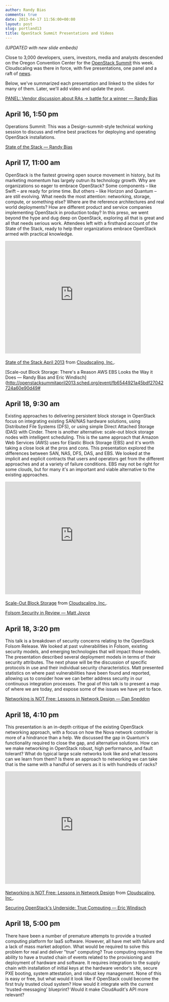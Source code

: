 ```yaml
---
author: Randy Bias
comments: true
date: 2013-04-17 11:56:00+00:00
layout: post
slug: portland13
title: OpenStack Summit Presentations and Videos
---
```


_(UPDATED with new slide embeds)_

Close to 3,000 developers, users, investors, media and analysts descended on the Oregon Convention Center for the [OpenStack Summit] this week. Cloudscaling was there in force, with five presentations, one panel and a raft of [news].

  [OpenStack Summit]: http://www.openstack.org/summit/portland-2013/
  [news]: http://cloudscaling.com/news-events/

Below, we've summarized each presentation and linked to the slides for many of them. Later, we'll add video and update the post.

[PANEL: Vendor discussion about RAs -&gt; battle for a winner — Randy Bias](http://openstacksummitapril2013.sched.org/event/f75b118404a89ede6f91efb2ff5a83a7#)

## April 16, 1:50 pm

Operations Summit: This was a Design-summit-style technical working session to discuss and refine best practices for deploying and operating OpenStack installations.

[State of the Stack — Randy Bias](http://openstacksummitapril2013.sched.org/event/bda9ee96cffc139b2fc0822f93306448#.UU8vJltAS98)

## April 17, 11:00 am

OpenStack is the fastest growing open source movement in history, but its marketing momentum has largely outrun its technology growth. Why are organizations so eager to embrace OpenStack? Some components – like Swift – are ready for prime time. But others – like Horizon and Quantum – are still evolving. What needs the most attention: networking, storage, compute, or something else? Where are the reference architectures and real world deployments? How are different product and service companies implementing OpenStack in production today? In this preso, we went beyond the hype and dug deep on OpenStack, exploring all that is great and all that needs serious work. Attendees left with a firsthand account of the State of the Stack, ready to help their organizations embrace OpenStack armed with practical knowledge.
&nbsp;

<iframe style="border: 1px solid #CCC; border-width: 1px 1px 0; margin-bottom: 5px;" src="http://www.slideshare.net/slideshow/embed_code/19014183" height="356" width="427" allowfullscreen="" frameborder="0" marginwidth="0" marginheight="0" scrolling="no"></iframe>

[State of the Stack April 2013](http://www.slideshare.net/randybias/state-of-the-stack-april-2013) from [Cloudscaling, Inc.](http://www.slideshare.net/randybias).

[Scale-out Block Storage: There's a Reason AWS EBS Looks the Way it Does — Randy Bias and Eric Windisch](http://openstacksummitapril2013.sched.org/event/fb6544921a45bdf27042724a60e90d49#


## April 18, 9:30 am

Existing approaches to delivering persistent block storage in OpenStack focus on integrating existing SAN/NAS hardware solutions, using Distributed File Systems (DFS), or using simple Direct Attached Storage (DAS) with Cinder. There is another alternative: scale-out block storage nodes with intelligent scheduling. This is the same approach that Amazon Web Services (AWS) uses for Elastic Block Storage (EBS) and it's worth taking a close look at the pros and cons. This presentation explored the differences between SAN, NAS, DFS, DAS, and EBS. We looked at the implicit and explicit contracts that users and operators get from the different approaches and at a variety of failure conditions. EBS may not be right for some clouds, but for many it's an important and viable alternative to the existing approaches.
<b> </b>

<iframe style="border: 1px solid #CCC; border-width: 1px 1px 0; margin-bottom: 5px;" src="http://www.slideshare.net/slideshow/embed_code/19091435" height="356" width="427" allowfullscreen="" frameborder="0" marginwidth="0" marginheight="0" scrolling="no"></iframe>

[Scale-Out Block Storage](http://www.slideshare.net/randybias/scale-out-block-storage) from [Cloudscaling, Inc.](http://www.slideshare.net/randybias).

<a href="http://openstacksummitapril2013.sched.org/event/14020a2119c1e055140ad6cbbf2c65cd#">Folsom Security in Review — Matt Joyce</a>

## April 18, 3:20 pm

This talk is a breakdown of security concerns relating to the OpenStack Folsom Release. We looked at past vulnerabilities in Folsom, existing security models, and emerging technologies that will impact those models. The presentation described several deployment models in terms of their security attributes. The next phase will be the discussion of specific protocols in use and their individual security characteristics. Matt presented statistics on where past vulnerabilities have been found and reported, allowing us to consider how we can better address security in our continuous integration processes. The goal of this talk is to present a map of where we are today, and expose some of the issues we have yet to face.


<a href="http://openstacksummitapril2013.sched.org/event/98f2d8ca88bbc23cc26be28c7502b0b5#">Networking is NOT Free: Lessons in Network Design — Dan Sneddon</a>

## April 18, 4:10 pm

This presentation is an in-depth critique of the existing OpenStack networking approach, with a focus on how the Nova network controller is more of a hindrance than a help. We discussed the gap in Quantum's functionality required to close the gap, and alternative solutions. How can we make networking in OpenStack robust, high performance, and fault tolerant? What do typical large scale networks look like and what lessons can we learn from them? Is there an approach to networking we can take that is the same with a handful of servers as it is with hundreds of racks?

<iframe style="border: 1px solid #CCC; border-width: 1px 1px 0; margin-bottom: 5px;" src="http://www.slideshare.net/slideshow/embed_code/19111866" height="356" width="427" allowfullscreen="" frameborder="0" marginwidth="0" marginheight="0" scrolling="no"></iframe>

[Networking is NOT Free: Lessons in Network Design](http://www.slideshare.net/randybias/networking-is-not-free-lessons-in-network-design) from [Cloudscaling, Inc.](http://www.slideshare.net/randybias).


<a href="http://openstacksummitapril2013.sched.org/event/9cc051b1d6bf6eaeea856bbda1460f9f#">Securing OpenStack's Underside: True Computing — Eric Windisch</a>

## April 18, 5:00 pm

There have been a number of premature attempts to provide a trusted computing platform for IaaS software. However, all have met with failure and a lack of mass market adoption. What would be required to solve this problem for real and deliver "true" computing? True computing requires the ability to have a trusted chain of events related to the provisioning and deployment of hardware and software. It requires integration to the supply chain with installation of initial keys at the hardware vendor's site, secure PXE booting, system attestation, and robust key management. None of this is easy or free, but what would it look like if OpenStack could become the first truly trusted cloud system? How would it integrate with the current 'trusted-messaging' blueprint? Would it make CloudAudit's API more relevant?
